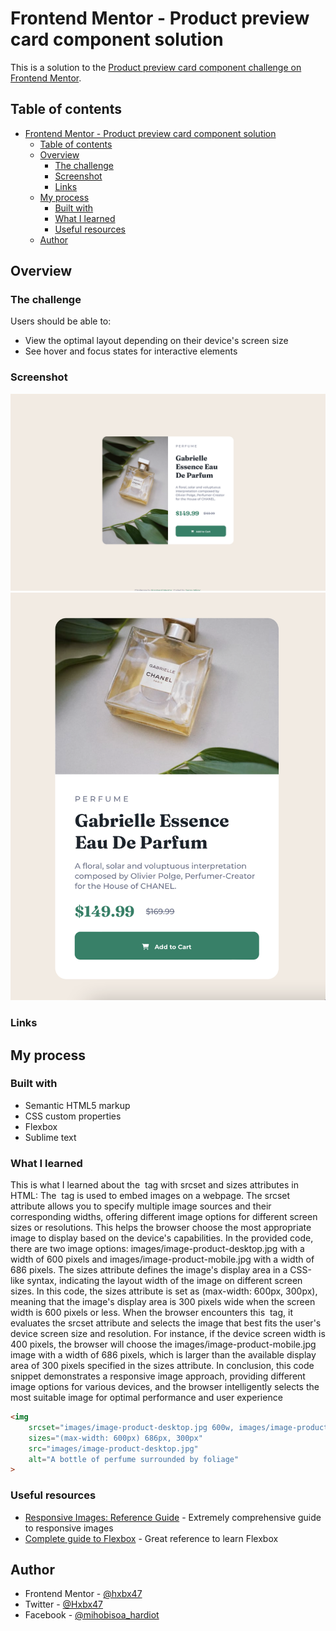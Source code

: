 # Frontend Mentor - Product preview card component solution

This is a solution to the [Product preview card component challenge on Frontend Mentor](https://www.frontendmentor.io/challenges/product-preview-card-component-GO7UmttRfa).

## Table of contents

- [Frontend Mentor - Product preview card component solution](#frontend-mentor---product-preview-card-component-solution)
  - [Table of contents](#table-of-contents)
  - [Overview](#overview)
    - [The challenge](#the-challenge)
    - [Screenshot](#screenshot)
    - [Links](#links)
  - [My process](#my-process)
    - [Built with](#built-with)
    - [What I learned](#what-i-learned)
    - [Useful resources](#useful-resources)
  - [Author](#author)

## Overview

### The challenge

Users should be able to:

- View the optimal layout depending on their device's screen size
- See hover and focus states for interactive elements

### Screenshot

![](screenshots/desktop-screen.png)
![](screenshots/mobile-screen.png)

### Links
 

## My process

### Built with

- Semantic HTML5 markup
- CSS custom properties
- Flexbox
- Sublime text

### What I learned

This is what I learned about the <img> tag with srcset and sizes attributes in HTML: The <img> tag is used to embed images on a webpage. The srcset attribute allows you to specify multiple image sources and their corresponding widths, offering different image options for different screen sizes or resolutions. This helps the browser choose the most appropriate image to display based on the device's capabilities. In the provided code, there are two image options: images/image-product-desktop.jpg with a width of 600 pixels and images/image-product-mobile.jpg with a width of 686 pixels. The sizes attribute defines the image's display area in a CSS-like syntax, indicating the layout width of the image on different screen sizes. In this code, the sizes attribute is set as (max-width: 600px, 300px), meaning that the image's display area is 300 pixels wide when the screen width is 600 pixels or less. When the browser encounters this <img> tag, it evaluates the srcset attribute and selects the image that best fits the user's device screen size and resolution. For instance, if the device screen width is 400 pixels, the browser will choose the images/image-product-mobile.jpg image with a width of 686 pixels, which is larger than the available display area of 300 pixels specified in the sizes attribute. In conclusion, this code snippet demonstrates a responsive image approach, providing different image options for various devices, and the browser intelligently selects the most suitable image for optimal performance and user experience

```html
<img
	srcset="images/image-product-desktop.jpg 600w, images/image-product-mobile.jpg 686w"
	sizes="(max-width: 600px) 686px, 300px"
	src="images/image-product-desktop.jpg"
	alt="A bottle of perfume surrounded by foliage"
>
```

### Useful resources

- [Responsive Images: Reference Guide](https://imagekit.io/responsive-images/) - Extremely comprehensive guide to responsive images
- [Complete guide to Flexbox](https://css-tricks.com/snippets/css/a-guide-to-flexbox/) - Great reference to learn Flexbox

## Author

- Frontend Mentor - [@hxbx47](https://www.frontendmentor.io/profile/hxbx47)
- Twitter - [@Hxbx47](https://www.twitter.com/Hxbx47)
- Facebook - [@mihobisoa_hardiot](https://www.facebook.com/hxbx.47)
